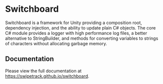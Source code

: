 # Switchboard
Switchboard is a framework for Unity providing a composition root, dependency injection, and the ability to update plain C# objects. The core C# module provides a logger with high performance log files, a better alternative to StringBuilder, and methods for converting variables to strings of characters without allocating garbage memory.

## Documentation

Please view the full documentation at https://swipetrack.github.io/switchboard.
